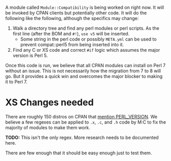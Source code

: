 A module called `Module::Compatibility` is being worked on right now. It will be invoked by CPAN clients but potentially other code. It will do the following like the following, although the specifics may change:

1. Walk a directory tree and find any perl modules or perl scripts. As the first line (after the BOM and `#!`), `use v5` will be inserted.
    * Some string in the perl code or possibly `META.yml` can be used to prevent compat::perl5 from being inserted into it.
2. Find any C or XS code and correct `#if` logic which assumes the major version is Perl 5.

Once this code is run, we believe that all CPAN modules can install on Perl 7 without an issue. This is not necessarily how the migration from 7 to 8 will go. But it provides a quick win and overcomes the major blocker to making it to Perl 7.

# XS Changes needed

There are roughly 150 distros on CPAN that [mention PERL_VERSION](https://grep.metacpan.org/search?size=20&q=%23if+PERL_VERSION&qd=&qft=*.xs). We believe a few regexes can be applied to `.x`, `.c`, and `.h` code by M:C to fix the majority of modules to make them work.

**TODO:** This isn't the only regex. More research needs to be documented here.

There are few enough that it should be easy enough just to test them.